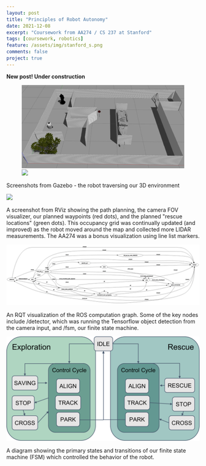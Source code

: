 ```yaml
---
layout: post
title: "Principles of Robot Autonomy"
date: 2021-12-08
excerpt: "Coursework from AA274 / CS 237 at Stanford"
tags: [coursework, robotics]
feature: /assets/img/stanford_s.png
comments: false
project: true
---
```


**New post! Under construction**


<figure class="half">
    <a href="/assets/img/274/gazebo1.png"><img src="/assets/img/274/gazebo1.png"></a>
    <a href="/assets/img/274/gazebo2.png"><img src="/assets/img/274/gazebo2.png"></a>
</figure>

Screenshots from Gazebo - the robot traversing our 3D environment


<a href="/assets/img/274/rviz.png"><img src="/assets/img/274/rviz.png" style="max-height:300px; max-width: 100%; height: auto; width: auto;"></a>

A screenshot from RViz showing the path planning, the camera FOV visualizer, our planned waypoints (red dots), and the planned "rescue locations" (green dots). This occupancy grid was continually updated (and improved) as the robot moved around the map and collected more LIDAR measurements. The AA274 was a bonus visualization using line list markers. 


<a href="/assets/img/274/rqt.png"><img src="/assets/img/274/rqt.png"></a>

An RQT visualization of the ROS computation graph. Some of the key nodes include /detector, which was running the Tensorflow object detection from the camera input, and /fsm, our finite state machine. 

<a href="/assets/img/274/fsm2.png"><img src="/assets/img/274/fsm2.png" style="max-height:300px; max-width: 100%; height: auto; width: auto;"></a>

A diagram showing the primary states and transitions of our finite state machine (FSM) which controlled the behavior of the robot. 


